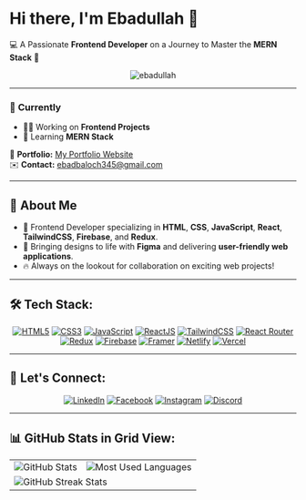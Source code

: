 # Hi there, I'm Ebadullah 👋  
💻 A Passionate **Frontend Developer** on a Journey to Master the **MERN Stack** 💼  

<div align="center">
  <img src="https://komarev.com/ghpvc/?username=ebadullah&label=Profile%20views&color=0e75b6&style=flat" alt="ebadullah" /> 
</div>

---

### 🚀 **Currently**  
- 👨‍💻 Working on **Frontend Projects**  
- 🌱 Learning **MERN Stack**

🔗 **Portfolio:** [My Portfolio Website](https://ebadofficial.pages.dev/)  
✉️ **Contact:** ebadbaloch345@gmail.com  

---

## 🎨 **About Me**  
- 💼 Frontend Developer specializing in **HTML**, **CSS**, **JavaScript**, **React**, **TailwindCSS**, **Firebase**, and **Redux**.  
- 🎨 Bringing designs to life with **Figma** and delivering **user-friendly web applications**.  
- 🔥 Always on the lookout for collaboration on exciting web projects!

---

## 🛠 **Tech Stack:**
<div align="center">
  <a href="#"><img src="https://img.shields.io/badge/HTML5-E34F26?style=for-the-badge&logo=html5&logoColor=white" alt="HTML5"/></a>
  <a href="#"><img src="https://img.shields.io/badge/CSS3-1572B6?style=for-the-badge&logo=css3&logoColor=white" alt="CSS3"/></a>
  <a href="#"><img src="https://img.shields.io/badge/JavaScript-F7DF1E?style=for-the-badge&logo=javascript&logoColor=black" alt="JavaScript"/></a>
  <a href="#"><img src="https://img.shields.io/badge/React-61DAFB?style=for-the-badge&logo=react&logoColor=black" alt="ReactJS"/></a>
  <a href="#"><img src="https://img.shields.io/badge/TailwindCSS-38B2AC?style=for-the-badge&logo=tailwind-css&logoColor=white" alt="TailwindCSS"/></a>
  <a href="#"><img src="https://img.shields.io/badge/React_Router-CA4245?style=for-the-badge&logo=react-router&logoColor=white" alt="React Router"/></a>
  <a href="#"><img src="https://img.shields.io/badge/Redux-764ABC?style=for-the-badge&logo=redux&logoColor=white" alt="Redux"/></a>
  <a href="#"><img src="https://img.shields.io/badge/Firebase-FFCA28?style=for-the-badge&logo=firebase&logoColor=black" alt="Firebase"/></a>
  <a href="#"><img src="https://img.shields.io/badge/Framer-0055FF?style=for-the-badge&logo=framer&logoColor=white" alt="Framer"/></a>
  <a href="#"><img src="https://img.shields.io/badge/Netlify-00C7B7?style=for-the-badge&logo=netlify&logoColor=white" alt="Netlify"/></a>
  <a href="#"><img src="https://img.shields.io/badge/Vercel-000000?style=for-the-badge&logo=vercel&logoColor=white" alt="Vercel"/></a>
</div>



---

## 💬 **Let's Connect:**  
<div align="center">
  <a href="   https://www.linkedin.com/in/ebad-ullah-1a246a273/ " target="_blank"><img src="https://img.icons8.com/color/48/000000/linkedin.png" alt="LinkedIn" title="LinkedIn"/></a>
  <a href="https://www.facebook.com/EBAD.BALOCH345" target="_blank"><img src="https://img.icons8.com/color/48/000000/facebook.png" alt="Facebook" title="Facebook"/></a>
  <a href="https://www.instagram.com/itxebad1918/" target="_blank"><img src="https://img.icons8.com/color/48/000000/instagram-new.png" alt="Instagram" title="Instagram"/></a>
   <a href="https://discord.gg/UB4DhEyt" target="_blank"><img src="https://img.icons8.com/color/48/000000/discord" alt="Discord" title="Discord"/></a>
</div>

---

## 📊 **GitHub Stats in Grid View:**

<div align="center">
  <table>
    <tr>
      <td>
        <img src="https://github-readme-stats.vercel.app/api?username=ebadullah&show_icons=true&theme=default" alt="GitHub Stats" />
      </td>
      <td>
        <img src="https://github-readme-stats.vercel.app/api/top-langs/?username=ebadullah&layout=compact&theme=default" alt="Most Used Languages" />
      </td>
    </tr>
    <tr>
      <td colspan="2">
        <img src="https://github-readme-streak-stats.herokuapp.com/?user=ebadullah" alt="GitHub Streak Stats" />
      </td>
    </tr>
  </table>
</div>
